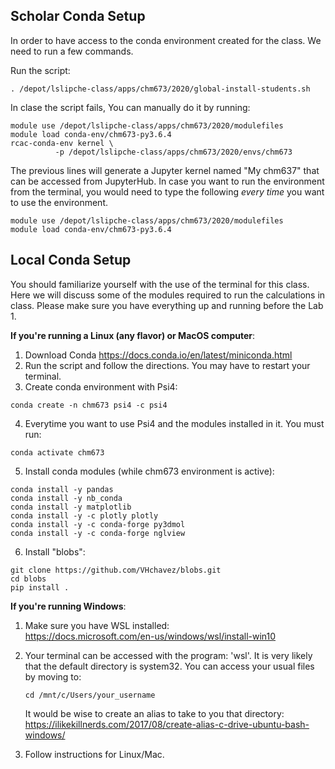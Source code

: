 
Scholar Conda Setup
-------------------

In order to have access to the conda environment created for the class. We need to run a few commands.

Run the script:

```
. /depot/lslipche-class/apps/chm673/2020/global-install-students.sh 
```

In clase the script fails, You can manually do it by running:

```
module use /depot/lslipche-class/apps/chm673/2020/modulefiles  
module load conda-env/chm673-py3.6.4  
rcac-conda-env kernel \
          -p /depot/lslipche-class/apps/chm673/2020/envs/chm673

```

The previous lines will generate a Jupyter kernel named "My chm637" that can be accessed from JupyterHub. In case you want to run the environment from the terminal, you would need to type the following *every time* you want to use the environment.

```
module use /depot/lslipche-class/apps/chm673/2020/modulefiles  
module load conda-env/chm673-py3.6.4

```



Local Conda Setup
-----------------

You should familiarize yourself with the use of the terminal for this class. Here we will discuss some of the modules required to run the calculations in class. Please make sure you have everything up and running before the Lab 1. 

**If you're running a Linux (any flavor) or MacOS computer**:

1. Download Conda https://docs.conda.io/en/latest/miniconda.html
2. Run the script and follow the directions. You may have to restart your terminal. 
3. Create conda environment with Psi4:
  ```
  conda create -n chm673 psi4 -c psi4 
  ```
4. Everytime you want to use Psi4 and the modules installed in it. You must run:
  ```
  conda activate chm673
  ```
5. Install conda modules (while chm673 environment is active):
  ```
  conda install -y pandas 
  conda install -y nb_conda 
  conda install -y matplotlib 
  conda install -y -c plotly plotly 
  conda install -y -c conda-forge py3dmol
  conda install -y -c conda-forge nglview 
  ```
  
6. Install "blobs":
  ```
  git clone https://github.com/VHchavez/blobs.git
  cd blobs
  pip install .  
  ```  

**If you're running Windows**:

1. Make sure you have WSL installed:  
https://docs.microsoft.com/en-us/windows/wsl/install-win10

2. Your terminal can be accessed with the program: 'wsl'. 
   It is very likely that the default directory is system32. You can access your usual files by moving to:
   ```
   cd /mnt/c/Users/your_username
   ```  
    It would be wise to create an alias to take to you that directory:  
    https://ilikekillnerds.com/2017/08/create-alias-c-drive-ubuntu-bash-windows/
  
3. Follow instructions for Linux/Mac.

